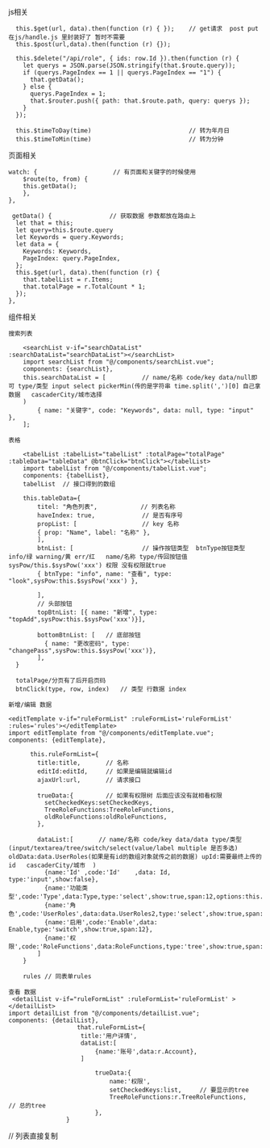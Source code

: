 js相关

      this.$get(url, data).then(function (r) { });    // get请求  post put 在js/handle.js 里封装好了 暂时不需要
      this.$post(url,data).then(function (r) {});
      
      this.$delete("/api/role", { ids: row.Id }).then(function (r) {
        let querys = JSON.parse(JSON.stringify(that.$route.query));
        if (querys.PageIndex == 1 || querys.PageIndex == "1") {
          that.getData();
        } else {
          querys.PageIndex = 1;
          that.$router.push({ path: that.$route.path, query: querys });
        }
      });

      this.$timeToDay(time)                           // 转为年月日
      this.$timeToMin(time)                           // 转为分钟
      

页面相关

    watch: {                     // 有页面和关键字的时候使用
        $route(to, from) {
        this.getData();
        },
    },

     getData() {                // 获取数据 参数都放在路由上                           
      let that = this;
      let query=this.$route.query
      let Keywords = query.Keywords;
      let data = {
        Keywords: Keywords,
        PageIndex: query.PageIndex,
      };
      this.$get(url, data).then(function (r) {
        that.tabelList = r.Items;
        that.totalPage = r.TotalCount * 1;
      });
    },


组件相关

    搜索列表

        <searchList v-if="searchDataList" :searchDataList="searchDataList"></searchList>
        import searchList from "@/components/searchList.vue";
        components: {searchList},
        this.searchDataList = [          // name/名称 code/key data/null即可 type/类型 input select pickerMin(传的是字符串 time.split(',')[0] 自己拿数据   cascaderCity/城市选择
        )
            { name: "关键字", code: "Keywords", data: null, type: "input" },
        ];

    表格 

        <tabelList :tabelList="tabelList" :totalPage="totalPage" :tableData="tableData" @btnClick="btnClick"></tabelList>
        import tabelList from "@/components/tabelList.vue";
        components: {tabelList},
        tabelList  // 接口得到的数组

        this.tableData={
            titel: "角色列表",            // 列表名称
            haveIndex: true,             // 是否有序号
            propList: [                  // key 名称 
            { prop: "Name", label: "名称" },
            ],
            btnList: [                   // 操作按钮类型  btnType按钮类型 info/绿 warning/黄 err/红   name/名称 type/传回按钮值 sysPow/this.$sysPow('xxx') 权限 没有权限就true
            { btnType: "info", name: "查看", type: "look",sysPow:this.$sysPow('xxx') },

            ],
            // 头部按钮 
            topBtnList: [{ name: "新增", type: "topAdd",sysPow:this.$sysPow('xxx')}],

            bottomBtnList: [   // 底部按钮
              { name: "更改密码", type: "changePass",sysPow:this.$sysPow('xxx')},
            ],
      }

      totalPage/分页有了后开启页码
      btnClick(type, row, index)   // 类型 行数据 index

    新增/编辑 数据

    <editTemplate v-if="ruleFormList" :ruleFormList='ruleFormList' :rules='rules'></editTemplate>
    import editTemplate from "@/components/editTemplate.vue";
    components: {editTemplate},

          this.ruleFormList={
            title:title,       // 名称
            editId:editId,     // 如果是编辑就编辑id
            ajaxUrl:url,       // 请求接口
      
            trueData:{         // 如果有权限树 后面应该没有就相看权限
              setCheckedKeys:setCheckedKeys,
              TreeRoleFunctions:TreeRoleFunctions,
              oldRoleFunctions:oldRoleFunctions,
            },
   
            dataList:[       // name/名称 code/key data/data type/类型(input/textarea/tree/switch/select(value/label multiple 是否多选)  oldData:data.UserRoles(如果是有id的数组对象就传之前的数据) upId:需要最终上传的id   cascaderCity/城市  ) 
              {name:'Id' ,code:'Id'    ,data: Id,    type:'input',show:false},
              {name:'功能类型',code:'Type',data:Type,type:'select',show:true,span:12,options:this.options,multiple:false},
              {name:'角色',code:'UserRoles',data:data.UserRoles2,type:'select',show:true,span:12,options:this.UserRolesOptions,multiple:true,oldData:data.UserRoles,upId:'RoleId'}, 
              {name:'启用',code:'Enable',data: Enable,type:'switch',show:true,span:12}, 
              {name:'权限',code:'RoleFunctions',data:RoleFunctions,type:'tree',show:true,span:24}, 
            ] 
        } 
 
        rules // 同表单rules 

    查看 数据
     <detailList v-if="ruleFormList" :ruleFormList='ruleFormList' ></detailList>
    import detailList from "@/components/detailList.vue";
    components: {detailList},
                       that.ruleFormList={
                        title:'用户详情',
                        dataList:[
                            {name:'账号',data:r.Account},
                        ]

                            trueData:{
                                name:'权限',
                                setCheckedKeys:list,     // 要显示的tree
                                TreeRoleFunctions:r.TreeRoleFunctions,   // 总的tree
                            },
                    }

















// 列表直接复制
<template>
  <div class="SubWebPage" >
      <searchList v-if="searchDataList" :searchDataList="searchDataList"></searchList>
       <tabelList :tabelList="tabelList" :totalPage="totalPage" :tableData="tableData" @btnClick="btnClick"></tabelList>
  </div>
</template>

<script>
  import searchList from "@/components/searchList.vue";
  import tabelList from "@/components/tabelList.vue";
  export default {
    components: {searchList,tabelList},
    created() {
        this.searchDataList = [          // name/名称 code/key data/null即可 type/类型
            { name: "账号", code: "UserAccount", data: null, type: "input" },
            { name: "姓名", code: "UserName", data: null, type: "input" },
            { name: "异常消息", code: "ErrorContent", data: null, type: "input" },
            { name: "链接地址", code: "Path", data: null, type: "input" },
            { name: "时间范围", code: "Time", data: null, type: "pickerMin" },
        ];
        this.getData();

                this.tableData={
        titel: "角色列表",
        haveIndex: true,
        propList: [
          { prop: "Name", label: "名称" },
          { prop: "Remark", label: "描述" },
        ],
        btnList: [
          { btnType: "info", name: "查看", type: "look",sysPow:true },
          { btnType: "warning", name: "编辑", type: "edit" ,sysPow:this.$sysPow('SystemMgr_RoleMgr_Put')},
          { btnType: "err", name: "删除", type: "dell" ,sysPow:this.$sysPow('SystemMgr_RoleMgr_Delete')},
        ],
        topBtnList: [{ name: "新增", type: "topAdd",sysPow:this.$sysPow('SystemMgr_RoleMgr_Post')}],

      }

      }
    },
    data() {
      return {
        searchDataList:null,
        tabelList:null,
        totalPage:null,
        tableData:null,
      }
    },
    methods: {
           getData() {                // 获取数据 参数都放在路由上                           
            let that = this;
            let query=this.$route.query
            let time=query.Time
            let data = {
              UserAccount: query.UserAccount,
              UserName: query.UserName,
              ErrorContent: query.ErrorContent,
              Path: query.Path,
    
              MinCreatedTime:time?time.split(',')[0]:null,
              MaxCreatedTime:time?time.split(',')[1]:null,
    
            };
       
            this.$get('/api/log-exception', data).then(function (r) {
              let Items=r.Items;
              Items.forEach(element => {
                element.CreatedTime= that.$timeToMin(element.CreatedTime)  
              });
              that.tabelList = Items;
              that.totalPage = r.TotalCount * 1;
            });
          },
             btnClick(type, row, index){

              let that=this;
              if(type=='dell'){
                this.$delete("/api/log-exception", { ids: row.Id }).then(function (r) {
                  let querys = JSON.parse(JSON.stringify(that.$route.query));
                  if (querys.PageIndex == 1 || querys.PageIndex == "1") {
                    that.getData();
                  } else {
                    querys.PageIndex = 1;
                    that.$router.push({ path: that.$route.path, query: querys });
                  }
                });
              }else if(type=='look'){
                this.$router.push({path:"/LogException/Teacher/Details?Id="+row.Id})
              }
          
             }
    },
    watch: {                     // 有页面和关键字的时候使用
        $route(to, from) {
        this.getData();
        },
    },
  }
</script>

<style lang="scss" scoped>

</style>